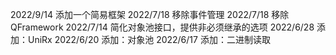 2022/9/14 添加一个简易框架
2022/7/18 移除事件管理
2022/7/18 移除QFramework
2022/7/14 简化对象池接口，提供非必须继承的选项
2022/6/28 添加：UniRx
2022/6/20 添加：对象池
2022/6/17 添加：二进制读取
